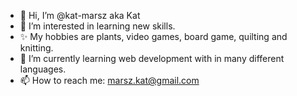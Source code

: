 - 👋 Hi, I’m @kat-marsz aka Kat
- 👀 I’m interested in learning new skills. 
- ✨ My hobbies are plants, video games, board game, quilting and knitting.
- 🌱 I’m currently learning web development with in many different languages.
- 📫 How to reach me: marsz.kat@gmail.com

<!---
kat-marsz/kat-marsz is a ✨ special ✨ repository because its `README.md` (this file) appears on your GitHub profile.
You can click the Preview link to take a look at your changes.
--->
